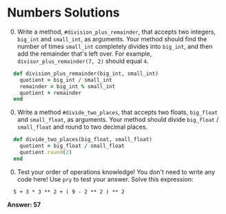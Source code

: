 # Numbers Solutions

0. Write a method, `#division_plus_remainder`, that accepts two integers, `big_int` and `small_int`, as arguments. Your method should find the number of times `small_int` completely divides into `big_int`, and then add the remainder that's left over. For example, `divisor_plus_remainder(7, 2)` should equal `4`.

  ```ruby
    def division_plus_remainder(big_int, small_int)
      quotient = big_int / small_int
      remainder = big_int % small_int
      quotient + remainder
    end
  ```

0. Write a method `#divide_two_places`, that accepts two floats, `big_float` and `small_float`, as arguments. Your method should divide `big_float` / `small_float` and round to two decimal places.

  ```ruby
    def divide_two_places(big_float, small_float)
      quotient = big_float / small_float
      quotient.round(2)
    end
  ```

0. Test your order of operations knowledge! You don't need to write any code here! Use `pry` to test your answer.  Solve this expression:

  ```
    5 + 3 * 3 ** 2 + ( 9 - 2 ** 2 ) ** 2
  ```

  **Answer: 57**
